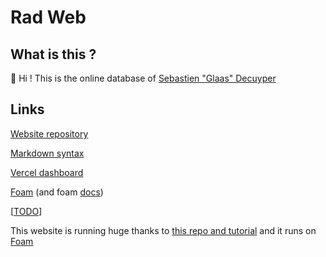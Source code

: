 # Rad Web

## What is this ?

👋 Hi ! This is the online database of [Sebastien "Glaas" Decuyper](https://sebdec.net/aboutme.html "Personal website")

## Links

[Website repository](https://github.com/Glaas/RadWeb "Website repo")

[Markdown syntax](https://www.markdownguide.org/basic-syntax/ "Markdown syntax")

[Vercel dashboard](https://vercel.com/dashboard "Vercel")

[Foam](https://foambubble.github.io/foam/ "Foam") (and foam [docs](https://github.com/foambubble/foam-template/blob/master/getting-started.md))

[[TODO]]
 
This website is running huge thanks to [this repo and tutorial](https://github.com/hikerpig/foam-template-gatsby-kb) and it runs on [Foam](https://foambubble.github.io/foam/ "Foam")

[//begin]: # "Autogenerated link references for markdown compatibility"
[TODO]: private/docs/todo.md "Todo"
[//end]: # "Autogenerated link references"